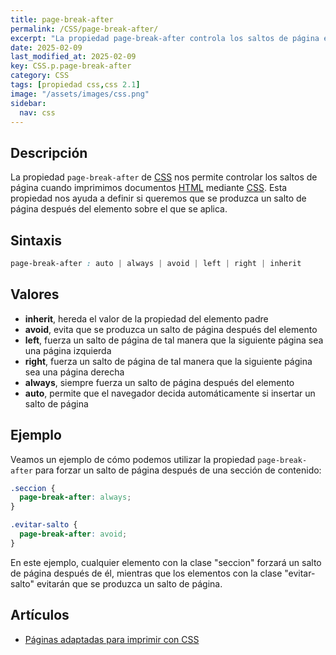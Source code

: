 ```yaml
---
title: page-break-after
permalink: /CSS/page-break-after/
excerpt: "La propiedad page-break-after controla los saltos de página en documentos impresos."
date: 2025-02-09
last_modified_at: 2025-02-09
key: CSS.p.page-break-after
category: CSS
tags: [propiedad css,css 2.1]
image: "/assets/images/css.png"
sidebar:
  nav: css
---
```


## Descripción


La propiedad `page-break-after` de [CSS](https://www.manualweb.net/css/) nos permite controlar los saltos de página cuando imprimimos documentos [HTML](https://www.manualweb.net/html/) mediante [CSS](https://www.manualweb.net/css/). Esta propiedad nos ayuda a definir si queremos que se produzca un salto de página después del elemento sobre el que se aplica.


## Sintaxis


```css
page-break-after : auto | always | avoid | left | right | inherit
```


## Valores

- **inherit**, hereda el valor de la propiedad del elemento padre
- **avoid**, evita que se produzca un salto de página después del elemento
- **left**, fuerza un salto de página de tal manera que la siguiente página sea una página izquierda
- **right**, fuerza un salto de página de tal manera que la siguiente página sea una página derecha
- **always**, siempre fuerza un salto de página después del elemento
- **auto**, permite que el navegador decida automáticamente si insertar un salto de página

## Ejemplo


Veamos un ejemplo de cómo podemos utilizar la propiedad `page-break-after` para forzar un salto de página después de una sección de contenido:


```css
.seccion {
  page-break-after: always;
}

.evitar-salto {
  page-break-after: avoid;
}
```


En este ejemplo, cualquier elemento con la clase "seccion" forzará un salto de página después de él, mientras que los elementos con la clase "evitar-salto" evitarán que se produzca un salto de página.


## Artículos

- [Páginas adaptadas para imprimir con CSS](https://lineadecodigo.com/css/paginas-adaptadas-para-imprimir-con-css/)
